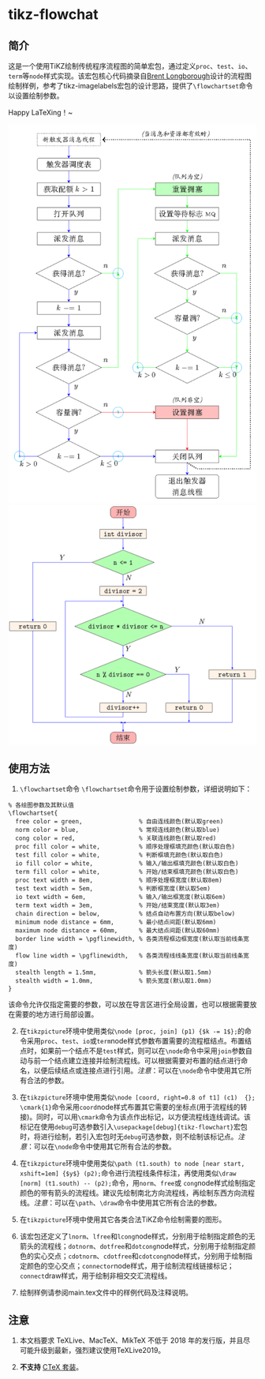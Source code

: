 # tikz-flowchat

## 简介
这是一个使用TiKZ绘制传统程序流程图的简单宏包，通过定义`proc`、`test`、`io`、`term`等`node`样式实现。该宏包核心代码摘录自[Brent Longborough](http://www.texample.net/tikz/examples/author/brent-longborough/)设计的流程图绘制样例，参考了tikz-imagelabels宏包的设计思路，提供了`\flowchartset`命令以设置绘制参数。

Happy LaTeXing！~

![200x](./screenshot/flowchart01.png)
![200x](./screenshot/flowchart02.png)

## 使用方法
1. `\flowchartset`命令
`\flowchartset`命令用于设置绘制参数，详细说明如下：

```
% 各绘图参数及其默认值
\flowchartset{
  free color = green,                % 自由连线颜色(默认取green)
  norm color = blue,                 % 常规连线颜色(默认取blue)
  cong color = red,                  % 关联连线颜色(默认取red)
  proc fill color = white,           % 顺序处理框填充颜色(默认取白色)
  test fill color = white,           % 判断框填充颜色(默认取白色)
  io fill color = white,             % 输入/输出框填充颜色(默认取白色)
  term fill color = white,           % 开始/结束框填充颜色(默认取白色)
  proc text width = 8em,             % 顺序处理框宽度(默认取8em)
  test text width = 5em,             % 判断框宽度(默认取5em)
  io text width = 6em,               % 输入/输出框宽度(默认取6em)
  term text width = 3em,             % 开始/结束宽度(默认取3em)
  chain direction = below,           % 结点自动布置方向(默认取below)
  minimum node distance = 6mm,       % 最小结点间距(默认取6mm)
  maximum node distance = 60mm,      % 最大结点间距(默认取60mm)
  border line width = \pgflinewidth, % 各类流程框边框宽度(默认取当前线条宽度)
  flow line width = \pgflinewidth,   % 各类流程线线条宽度(默认取当前线条宽度)
  stealth length = 1.5mm,            % 箭头长度(默认取1.5mm)
  stealth width = 1.0mm,             % 箭头宽度(默认取1.0mm)
}

```
该命令允许仅指定需要的参数，可以放在导言区进行全局设置，也可以根据需要放在需要的地方进行局部设置。

2. 在`tikzpicture`环境中使用类似`\node [proc, join] (p1) {$k -= 1$};`的命令采用`proc`、`test`、`io`或`term`node样式参数布置需要的流程框结点。布置结点时，如果前一个结点不是`test`样式，则可以在`\node`命令中采用`join`参数自动与前一个结点建立连接并绘制流程线。可以根据需要对布置的结点进行命名，以便后续结点或连接点进行引用。*注意*：可以在`\node`命令中使用其它所有合法的参数。

3. 在`tikzpicture`环境中使用类似`\node [coord, right=0.8 of t1] (c1)  {}; \cmark{1}`命令采用`coord`node样式布置其它需要的坐标点(用于流程线的转接)。同时，可以用`\cmark`命令为该点作出标记，以方便流程线连线调试。该标记在使用`debug`可选参数引入`\usepackage[debug]{tikz-flowchart}`宏包时，将进行绘制，若引入宏包时无`debug`可选参数，则不绘制该标记点。*注意*：可以在`\node`命令中使用其它所有合法的参数。

4. 在`tikzpicture`环境中使用类似`\path (t1.south) to node [near start, xshift=1em] {$y$} (p2);`命令进行流程线条件标注，再使用类似`\draw [norm] (t1.south) -- (p2);`命令，用`norm`、`free`或 `cong`node样式绘制指定颜色的带有箭头的流程线。建议先绘制南北方向流程线，再绘制东西方向流程线。*注意*：可以在`\path`、`\draw`命令中使用其它所有合法的参数。

5. 在`tikzpicture`环境中使用其它各类合法TiKZ命令绘制需要的图形。

6. 该宏包还定义了`lnorm`、`lfree`和`lcong`node样式，分别用于绘制指定颜色的无箭头的流程线；`dotnorm`、`dotfree`和`dotcong`node样式，分别用于绘制指定颜色的实心交点；`cdotnorm`、`cdotfree`和`cdotcong`node样式，分别用于绘制指定颜色的空心交点；`connector`node样式，用于绘制流程线链接标记；`connect`draw样式，用于绘制非相交交汇流程线。

7. 绘制样例请参阅main.tex文件中的样例代码及注释说明。

## 注意

1. 本文档要求 TeXLive、MacTeX、MikTeX 不低于 2018 年的发行版，并且尽可能升级到最新，强烈建议使用TeXLive2019。

2. **不支持** [CTeX 套装](http://www.ctex.org/CTeXDownload)。
